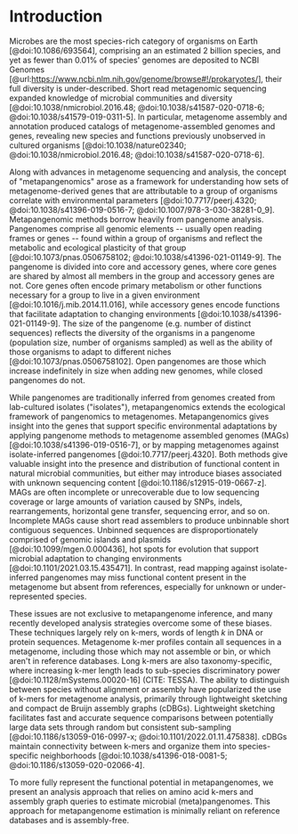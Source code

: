# Introduction

Microbes are the most species-rich category of organisms on Earth [@doi:10.1086/693564], comprising an an estimated 2 billion species, and yet as fewer than 0.01% of species' genomes are deposited to NCBI Genomes [@url:https://www.ncbi.nlm.nih.gov/genome/browse#!/prokaryotes/], their full diversity is under-described.
Short read metagenomic sequencing expanded knowledge of microbial communities and diversity [@doi:10.1038/nmicrobiol.2016.48; @doi:10.1038/s41587-020-0718-6; @doi:10.1038/s41579-019-0311-5].
In particular, metagenome assembly and annotation produced catalogs of metagenome-assembled genomes and genes, revealing new species and functions previously unobserved in cultured organisms [@doi:10.1038/nature02340; @doi:10.1038/nmicrobiol.2016.48; @doi:10.1038/s41587-020-0718-6].

Along with advances in metagenome sequencing and analysis, the concept of "metapangenomics" arose as a framework for understanding how sets of metagenome-derived genes that are attributable to a group of organisms correlate with environmental parameters [@doi:10.7717/peerj.4320; @doi:10.1038/s41396-019-0516-7; @doi:10.1007/978-3-030-38281-0_9].
Metapangenomic methods borrow heavily from pangenome analysis.
Pangenomes comprise all genomic elements -- usually open reading frames or genes -- found within a group of organisms and reflect the metabolic and ecological plasticity of that group [@doi:10.1073/pnas.0506758102; @doi:10.1038/s41396-021-01149-9].
The pangenome is divided into core and accessory genes, where core genes are shared by almost all members in the group and accessory genes are not.
Core genes often encode primary metabolism or other functions necessary for a group to live in a given environment [@doi:10.1016/j.mib.2014.11.016], while accessory genes encode functions that facilitate adaptation to changing environments [@doi:10.1038/s41396-021-01149-9].
The size of the pangenome (e.g. number of distinct sequences) reflects the diversity of the organisms in a pangenome (population size, number of organisms sampled) as well as the ability of those organisms to adapt to different niches [@doi:10.1073/pnas.0506758102].
Open pangenomes are those which increase indefinitely in size when adding new genomes, while closed pangenomes do not. 

While pangenomes are traditionally inferred from genomes created from lab-cultured isolates ("isolates"), metapangenomics extends the ecological framework of pangenomics to metagenomes.
Metapangenomics gives insight into the genes that support specific environmental adaptations by applying pangenome methods to metagenome assembled genomes (MAGs) [@doi:10.1038/s41396-019-0516-7], or by mapping metagenomes against isolate-inferred pangenomes [@doi:10.7717/peerj.4320].
Both methods give valuable insight into the presence and distribution of functional content in natural microbial communities, but either may introduce biases associated with unknown sequencing content [@doi:10.1186/s12915-019-0667-z].
MAGs are often incomplete or unrecoverable due to low sequencing coverage or large amounts of variation caused by SNPs, indels, rearrangements, horizontal gene transfer, sequencing error, and so on. 
Incomplete MAGs cause short read assemblers to produce unbinnable short contiguous sequences.
Unbinned sequences are disproportionately comprised of genomic islands and plasmids [@doi:10.1099/mgen.0.000436], hot spots for evolution that support microbial adaptation to changing environments [@doi:10.1101/2021.03.15.435471].
In contrast, read mapping against isolate-inferred pangenomes may miss functional content present in the metagenome but absent from references, especially for unknown or under-represented species.

These issues are not exclusive to metapangenome inference, and many recently developed analysis strategies overcome some of these biases.
These techniques largely rely on k-mers, words of length *k* in DNA or protein sequences.
Metagenome k-mer profiles contain all sequences in a metagenome, including those which may not assemble or bin, or which aren't in reference databases.
Long k-mers are also taxonomy-specific, where increasing k-mer length leads to sub-species discriminatory power [@doi:10.1128/mSystems.00020-16] (CITE: TESSA).
The ability to distinguish between species without alignment or assembly have popularized the use of k-mers for metagenome analysis, primarily through lightweight sketching and compact de Bruijn assembly graphs (cDBGs). 
Lightweight sketching facilitates fast and accurate sequence comparisons between potentially large data sets through random but consistent sub-sampling [@doi:10.1186/s13059-016-0997-x; @doi:10.1101/2022.01.11.475838].
cDBGs maintain connectivity between k-mers and organize them into species-specific neighborhoods [@doi:10.1038/s41396-018-0081-5; @doi:10.1186/s13059-020-02066-4].

<!--
Metapangenomics is reliant on *de novo* metagenome analysis, but both assembly and binning introduce biases into analysis [@doi:10.1186/s13059-020-02066-4; @doi:10.1038/nmeth.4458; @doi:10.1101/2021.07.12.451567; @doi:10.1038/s41396-018-0081-5; @doi:10.1099/mgen.0.000436; @doi:10.1101/2021.05.04.442591].
Low coverage or large amounts of variation (SNPs, indels, rearrangements, horizontal gene transfer, sequencing error, etc.) cause assemblers to break contiguous sequences, producing short fragments or unassembled reads that are too short to be binned into MAGs (CITE).
-->

To more fully represent the functional potential in metapangenomes, we present an analysis approach that relies on amino acid k-mers and assembly graph queries to estimate microbial (meta)pangenomes.
This approach for metapangenome estimation is minimally reliant on reference databases and is assembly-free. <!-- Love this! -->
